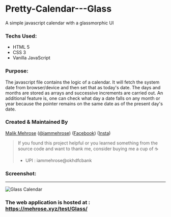# Pretty-Calendar---Glass

A simple javascript calendar with a glassmorphic UI

### Techs Used:

<ul>
  <li>HTML 5</li>
  <li>CSS 3</li>
  <li>Vanilla JavaScript</li>
</ul>

### Purpose:

The javascript file contains the logic of a calendar. It will fetch the system date from browser/device and then set that as today's date. The days and months are stored as arrays and  successive increments are carried out. An additional feature is, one can check what day a date falls on any month or year because the pointer remains on the same date as of the present day's date.

### Created & Maintained By

[Malik Mehrose](https://github.com/iammehrose) ([@iammehrose](https://www.twitter.com/iammehrose)) ([Facebook](https://www.facebook.com/iammehrose))
([Insta](https://www.instagram.com/iammehrose))

> If you found this project helpful or you learned something from the source code and want to thank me, consider buying me a cup of :coffee:
>
> * UPI : iammehrose@okhdfcbank

### Screenshot:

<hr>

![Glass Calendar](https://user-images.githubusercontent.com/55852754/131208119-f8e0133f-9dda-42fd-8d33-365344effbc3.png)

### The web application is hosted at : https://mehrose.xyz/test/Glass/

